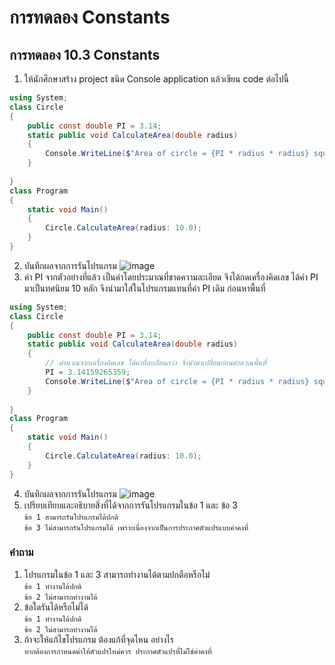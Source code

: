# การทดลอง Constants #

## การทดลอง 10.3 Constants ##

1. ให้นักศึกษาสร้าง project ชนิด Console application แล้วเขียน code ต่อไปนี้

``` cs
using System;
class Circle
{
    public const double PI = 3.14;
    static public void CalculateArea(double radius)
    {
        Console.WriteLine($"Area of circle = {PI * radius * radius} square unit.");
    }
    
}
class Program
{
    static void Main()
    {
        Circle.CalculateArea(radius: 10.0);
    }
}
```

2. บันทึกผลจากการรันโปรแกรม
![image](https://user-images.githubusercontent.com/92083472/167295611-9152b358-494f-4b90-8dfc-738e1781a7d9.png)
3. ค่า PI จากตัวอย่างที่แล้ว เป็นค่าโดยประมาณที่ขาดความละเอียด จึงได้กดเครื่องคิดเลข ได้ค่า PI มาเป็นทศนิยม 10 หลัก จึงนำมาใส่ในโปรแกรมแทนที่ค่า PI เดิม ก่อนหาพื้นที่

```cs
using System;
class Circle
{
    public const double PI = 3.14;
    static public void CalculateArea(double radius)
    {
        // คำนวณจากเครื่องคิดเลข ได้ค่าที่ละเอียดกว่า จึงนำมาเปลี่ยนก่อนคำนวณพื้นที่
        PI = 3.14159265359;
        Console.WriteLine($"Area of circle = {PI * radius * radius} square unit.");
    }
    
}
class Program
{
    static void Main()
    {
        Circle.CalculateArea(radius: 10.0);
    }
}

```
4. บันทึกผลจากการรันโปรแกรม
![image](https://user-images.githubusercontent.com/92083472/167295642-0d642a66-1dfc-4b1e-8462-18a9b3578ee9.png)
5. เปรียบเทียบและอธิบายสิ่งที่ได้จากการรันโปรแกรมในข้อ 1 และ ข้อ 3<br>
`ข้อ 1 สามารถรันโปรแกรมได้ปกติ`<br>
`ข้อ 3 ไม่สามารถรันโปรแกรมได้ เพราะเนื่องจากเป็นการประกาศตัวแปรแบบค่าคงที่`
### คำถาม ###
1. โปรแกรมในข้อ 1 และ 3 สามารถทำงานได้ตามปกตือหรือไม่<br>
`ข้อ 1 ทำงานได้ปกติ`<br>
`ข้อ 2 ไม่สามารถทำงานได้`<br>
2. ข้อใดรันได้หรือไม่ได้<br>
`ข้อ 1 ทำงานได้ปกติ`<br>
`ข้อ 2 ไม่สามารถทำงานได้`<br>
3. ถ้าจะให้แก้ไขโปรแกรม ต้องแก้ที่จุดไหน อย่างไร<br>
`หากต้องการกำหนดค่าให้ตัวแปรใหม่ควร ประกาศตัวแปรที่ไม่ใช่ค่าคงที่`
